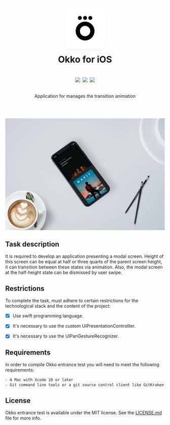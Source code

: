 <h1 align="center">
  <img src="Docs/Icon.png" width="150" alt="icon">
  <br>Okko for iOS<br>
  <p align="center">
    <img src="https://img.shields.io/badge/Language-Swift-blue.svg">
    <a href="LICENSE.md"><img src="https://img.shields.io/badge/License-MIT-brightgreen.svg"></a>
    <img src="https://img.shields.io/badge/Type-Entrance test-orange.svg">
  </p>
</h1>
<p align="center">Application for manages the transition animation</p>
<br></br>
<p align="center"><img src="Docs/Mockup.png" width="1000"></p>

## Task description

It is required to develop an application presenting a modal screen. Height of this screen can be equal at half or three quarts of the parent screen height, it can transition between these states via animation. Also, the modal screen at the half-height state can be dismissed by user swipe.


## Restrictions

To complete the task, must adhere to certain restrictions for the technological stack and the content of the project:

* [x] Use swift programming language.
* [x] It's necessary to use the custom UIPresentationControlller.
* [x] It's necessary to use the UIPanGestureRecognizer.


## Requirements

In order to compile Okko entrance test you will need to meet the following requirements:
```
- A Mac with Xcode 10 or later
- Git command line tools or a git source control client like GitKraken
```

## License

Okko entrance test is available under the MIT license. See the [LICENSE.md](LICENSE.md) file for more info.
